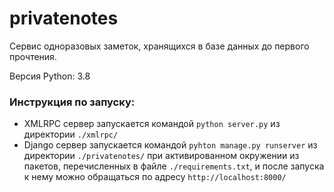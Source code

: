 # privatenotes
Сервис одноразовых заметок, хранящихся в базе данных до первого прочтения.

Версия Python: 3.8

### Инструкция по запуску:
* XMLRPC сервер запускается командой `python server.py` из директории `./xmlrpc/`
* Django сервер запускается командой `pyhton manage.py runserver` из директории `./privatenotes/` при активированном окружении из пакетов, перечисленных в файле `./requirements.txt`, и после запуска к нему можно обращаться по адресу `http://localhost:8000/`
